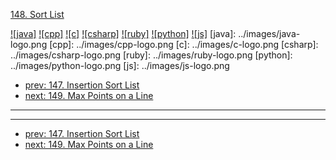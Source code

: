[148. Sort List](https://leetcode.com/problems/sort-list/)

[![java]](../java/148-sort-list.md)
[![cpp]](../cpp/148-sort-list.md)
[![c]](../c/148-sort-list.md)
[![csharp]](../csharp/148-sort-list.md)
[![ruby]](../ruby/148-sort-list.md)
[![python]](../python/148-sort-list.md)
[![js]](../js/148-sort-list.md)
[java]: ../images/java-logo.png
[cpp]: ../images/cpp-logo.png
[c]: ../images/c-logo.png
[csharp]: ../images/csharp-logo.png
[ruby]: ../images/ruby-logo.png
[python]: ../images/python-logo.png
[js]: ../images/js-logo.png

- [prev: 147. Insertion Sort List](147-insertion-sort-list.md)
- [next: 149. Max Points on a Line](149-max-points-on-a-line.md)

---



---

- [prev: 147. Insertion Sort List](147-insertion-sort-list.md)
- [next: 149. Max Points on a Line](149-max-points-on-a-line.md)
